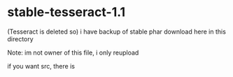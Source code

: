 # stable-tesseract-1.1
(Tesseract is deleted so) i have backup of stable phar
download here in this directory

Note: im not owner of this file, i only reupload

 if you want src, there is
